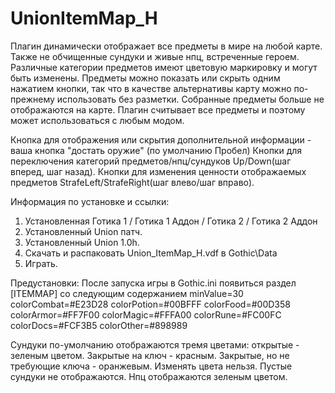 # UnionItemMap_H
Плагин динамически отображает все предметы в мире на любой карте. Также не обчищенные сундуки и живые нпц, встреченные героем.
Различные категории предметов имеют цветовую маркировку и могут быть изменены. Предметы можно показать или скрыть одним нажатием кнопки, так что в качестве альтернативы карту можно по-прежнему использовать без разметки. Собранные предметы больше не отображаются на карте.
Плагин считывает все предметы и поэтому может использоваться с любым модом.

Кнопка для отображения или скрытия дополнительной информации - ваша кнопка "достать оружие" (по умолчанию Пробел)
Кнопки для переключения категорий предметов/нпц/сундуков Up/Down(шаг вперед, шаг назад).
Кнопки для изменения ценности отображаемых предметов StrafeLeft/StrafeRight(шаг влево/шаг вправо).

Информация по установке и ссылки:
1. Установленная Готика 1 / Готика 1 Аддон / Готика 2 / Готика 2 Аддон
2. Установленный Union патч.
3. Установленный Union 1.0h.
4. Скачать и распаковать Union_ItemMap_H.vdf в Gothic\Data
5. Играть.

Предустановки:
После запуска игры в Gothic.ini появиться раздел [ITEMMAP] со следующим содержанием
minValue=30
colorCombat=#E23D28
colorPotion=#00BFFF
colorFood=#00D358
colorArmor=#FF7F00
colorMagic=#FFFA00
colorRune=#FC00FC
colorDocs=#FCF3B5
colorOther=#898989

Сундуки по-умолчанию отображаются тремя цветами: открытые - зеленым цветом. Закрытые на ключ - красным. Закрытые, но не требующие ключа - оранжевым. Изменять цвета нельзя. Пустые сундуки не отображаются.
Нпц отображаются зеленым цветом.
